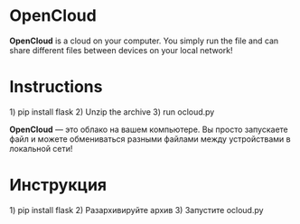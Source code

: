 # OpenCloud
<b>OpenCloud</b> is a cloud on your computer. You simply run the file and can share different files between devices on your local network!

<h1>Instructions</h1>
1) pip install flask
2) Unzip the archive
3) run ocloud.py



<b>OpenCloud</b> — это облако на вашем компьютере. Вы просто запускаете файл и можете обмениваться разными файлами между устройствами в локальной сети!

<h1>Инструкция</h1>
1) pip install flask
2) Разархивируйте архив
3) Запустите ocloud.py


